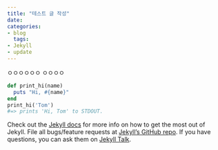```yaml
---
title: "테스트 글 작성"
date: 
categories:
- blog
  tags:
- Jekyll
- update
---
```


ㅇㅇㅇㅇㅇㅇ
ㅇㅇㅇㅇ
```ruby
def print_hi(name)
  puts "Hi, #{name}"
end
print_hi('Tom')
#=> prints 'Hi, Tom' to STDOUT.
```

Check out the [Jekyll docs][jekyll-docs] for more info on how to get the most out of Jekyll. File all bugs/feature requests at [Jekyll’s GitHub repo][jekyll-gh]. If you have questions, you can ask them on [Jekyll Talk][jekyll-talk].

[jekyll-docs]: https://jekyllrb.com/docs/home
[jekyll-gh]:   https://github.com/jekyll/jekyll
[jekyll-talk]: https://talk.jekyllrb.com/
